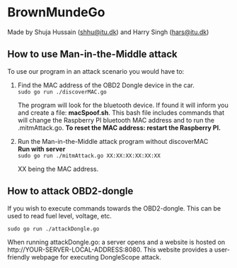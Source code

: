 # BrownMundeGo
Made by
Shuja Hussain (shhu@itu.dk) and 
Harry Singh (hars@itu.dk)

<h2> How to use Man-in-the-Middle attack</h2>
<p>To use our program in an attack scenario you would have to: </p>
<ol>
  <li>Find the MAC address of the OBD2 Dongle device in the car.</li>
  <code>sudo go run ./discoverMAC.go</code>
  <p>The program will look for the bluetooth device. If found it will inform you and create a file: <b>macSpoof.sh</b>. This bash file includes commands that will change the Raspberry PI bluetooth MAC address and to run the .mitmAttack.go. <b>To reset the MAC address: restart the Raspberry PI.</b></p>
  
  <li>Run the Man-in-the-Middle attack program without discoverMAC</li>
  <b>Run with server</b><br/>
  <code>sudo go run ./mitmAttack.go XX:XX:XX:XX:XX:XX</code>
  <p>XX being the MAC address.
</ol>


<h2> How to attack OBD2-dongle</h2>
<p>If you wish to execute commands towards the OBD2-dongle. This can be used to read fuel level, voltage, etc.</p>
<code>sudo go run ./attackDongle.go</code>
<p>When running attackDongle.go: a server opens and a website is hosted on http://YOUR-SERVER-LOCAL-ADDRESS:8080. This website provides a user-friendly webpage for executing DongleScope attack.</p>
